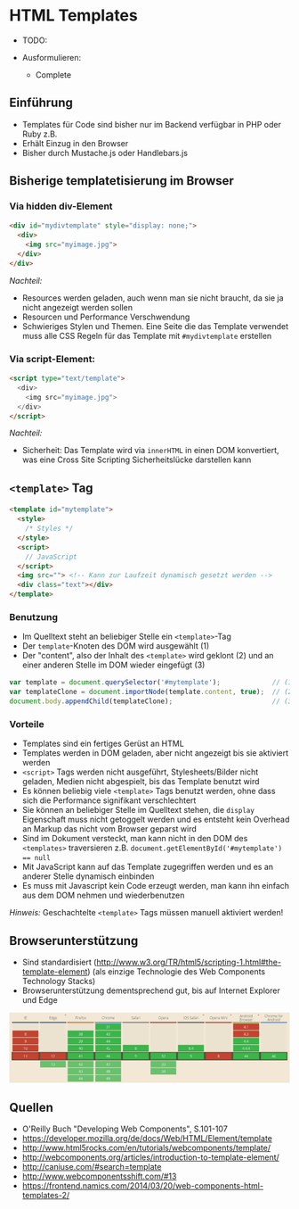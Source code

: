 # HTML Templates

- TODO:

- Ausformulieren:
  - Complete

## Einführung

- Templates für Code sind bisher nur im Backend verfügbar in PHP oder Ruby z.B.
- Erhält Einzug in den Browser
- Bisher durch Mustache.js oder Handlebars.js


## Bisherige templatetisierung im Browser

### Via hidden div-Element

```html
<div id="mydivtemplate" style="display: none;">
  <div>
    <img src="myimage.jpg">
  </div>
</div>
```

*Nachteil:*
- Resources werden geladen, auch wenn man sie nicht braucht, da sie ja nicht angezeigt werden sollen
- Resourcen und Performance Verschwendung
- Schwieriges Stylen und Themen. Eine Seite die das Template verwendet muss alle CSS Regeln für das Template mit `#mydivtemplate` erstellen


### Via script-Element:

```html
<script type="text/template">
  <div>
    <img src="myimage.jpg">
  </div>
</script>
```

*Nachteil:*
- Sicherheit: Das Template wird via `innerHTML` in einen DOM konvertiert, was eine Cross Site Scripting Sicherheitslücke darstellen kann


## `<template>` Tag

```html
<template id="mytemplate">
  <style>
    /* Styles */
  </style>
  <script>
    // JavaScript
  </script>
  <img src=""> <!-- Kann zur Laufzeit dynamisch gesetzt werden -->
  <div class="text"></div>
</template>
```

### Benutzung

- Im Quelltext steht an beliebiger Stelle ein `<template>`-Tag
- Der `template`-Knoten des DOM wird ausgewählt (1)
- Der "content", also der Inhalt des `<template>` wird geklont (2) und an einer anderen Stelle im DOM wieder eingefügt (3)

```javascript
var template = document.querySelector('#mytemplate');             // (1)
var templateClone = document.importNode(template.content, true);  // (2)
document.body.appendChild(templateClone);                         // (3)
```

### Vorteile

- Templates sind ein fertiges Gerüst an HTML
- Templates werden in DOM geladen, aber nicht angezeigt bis sie aktiviert werden
- `<script>` Tags werden nicht ausgeführt, Stylesheets/Bilder nicht geladen, Medien nicht abgespielt, bis das Template benutzt wird
- Es können beliebig viele `<template>` Tags benutzt werden, ohne dass sich die Performance signifikant verschlechtert
- Sie können an beliebiger Stelle im Quelltext stehen, die `display` Eigenschaft muss nicht getoggelt werden und es entsteht kein Overhead an Markup das nicht vom Browser geparst wird
- Sind im Dokument versteckt, man kann nicht in den DOM des `<templates>` traversieren
  z.B. `document.getElementById('#mytemplate') == null`
- Mit JavaScript kann auf das Template zugegriffen werden und es an anderer Stelle dynamisch einbinden
- Es muss mit Javascript kein Code erzeugt werden, man kann ihn einfach aus dem DOM nehmen und wiederbenutzen

*Hinweis:*
Geschachtelte `<template>` Tags müssen manuell aktiviert werden!

## Browserunterstützung

- Sind standardisiert (http://www.w3.org/TR/html5/scripting-1.html#the-template-element) (als einzige Technologie des Web Components Technology Stacks)
- Browserunterstützung dementsprechend gut, bis auf Internet Explorer und Edge

![Bild: Brwoserunterstützung des HTML Template Tags](https://raw.githubusercontent.com/Glur4k/BATHWebComponents/master/docs/release/2-Web%20Components%20nach%20W3C/2-Web%20Components%20Technology%20Stack/images/Templates_Browserunterstuetzung.jpg "Template Tag Browserunterstzützung. Quelle: http://caniuse.com/#search=template")


## Quellen

- O'Reilly Buch "Developing Web Components", S.101-107
- https://developer.mozilla.org/de/docs/Web/HTML/Element/template
- http://www.html5rocks.com/en/tutorials/webcomponents/template/
- http://webcomponents.org/articles/introduction-to-template-element/
- http://caniuse.com/#search=template
- http://www.webcomponentsshift.com/#13
- https://frontend.namics.com/2014/03/20/web-components-html-templates-2/
